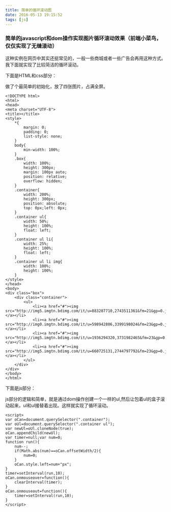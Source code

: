 ```yaml
---
title: 简单的循环滚动图
date: 2016-05-13 19:15:52
tags: [js]
---
```

### 简单的javascript和dom操作实现图片循环滚动效果（前端小菜鸟，仅仅实现了无缝滚动）
这种实例在网页中其实还挺常见的，一般一些商城或者一些广告会再用这种方式。我下面就实现了比较简洁的循环滚动。

下面是HTML和css部分：

做了个最简单的初始化，放了四张图片，占满全屏。

	<!DOCTYPE html>
	<html>
	<head>
    <meta charset="UTF-8">
    <title></title>
    <style>
        *{
            margin: 0;
            padding: 0;
            list-style: none;
        }
        body{
            min-width: 100%;
        }
        .box{
            width: 100%;
            height: 300px;
            margin: 100px auto;
            position: relative;
            overflow: hidden;
        }
        .container{
            width: 200%;
            height: 300px;
            position: absolute;
            top: 0px;left: 0px;
        }
        .container ul{
            width: 50%;
            height: 100%;
            float: left;
        }
        .container ul li{
            width: 25%;
            height: 100%;
            float: left;
        }
        .container ul li img{
            width: 100%;
            height: 100%;
        }
    </style>
	</head>
	<body>
    <div class="box">
        <div class="container">
            <ul>
                <li><a href="#"><img src="http://img5.imgtn.bdimg.com/it/u=883287710,2743511361&fm=21&gp=0.jpg"/></a></li>
                <li><a href="#"><img src="http://img0.imgtn.bdimg.com/it/u=598942806,3399198024&fm=23&gp=0.jpg"/></a></li>
                <li><a href="#"><img src="http://img5.imgtn.bdimg.com/it/u=1936294320,3731982465&fm=23&gp=0.jpg"/></a></li>
                <li><a href="#"><img src="http://img5.imgtn.bdimg.com/it/u=660725131,2744797792&fm=23&gp=0.jpg"/></a></li>
            </ul>
        </div>
    </div>
	</body>
	</html>
	
下面是js部分：

js部分的逻辑和简单，就是通过dom操作创建一个一样的ul,然后让包着ul的盒子滚动起来，ul和ul接替着出现。这样就实现了循环滚动。

	<script>
    var oCan=document.querySelector(".container");
    var oUl=document.querySelector(".container ul");
    var newUl=oUl.cloneNode(true);
    oCan.appendChild(newUl);
    var timer=null;var num=0;
    function run(){
        num--;
        if(Math.abs(num)==oCan.offsetWidth/2){
            num=0;
        }
        oCan.style.left=num+"px";
    }
    timer=setInterval(run,10);
    oCan.onmouseover=function(){
        clearInterval(timer);
    }
    oCan.onmouseout=function(){
        timer=setInterval(run,10);    
    }
	</script>